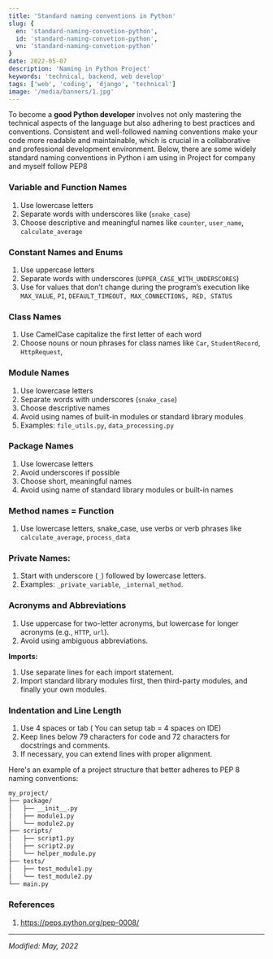 ```yaml
---
title: 'Standard naming conventions in Python'
slug: {
  en: 'standard-naming-convetion-python',
  id: 'standard-naming-convetion-python',
  vn: 'standard-naming-convetion-python'
}
date: 2022-05-07
description: 'Naming in Python Project'
keywords: 'technical, backend, web develop'
tags: ['web', 'coding', 'django', 'technical']
image: '/media/banners/1.jpg'
---
```


To become a **good Python developer** involves not only mastering the technical aspects of the language but also adhering to best practices and conventions. Consistent and well-followed naming conventions make your code more readable and maintainable, which is crucial in a collaborative and professional development environment. Below, there are some widely standard naming conventions in Python i am using in Project for company and myself follow PEP8

### Variable and Function Names

1. Use lowercase letters
2. Separate words with underscores like (`snake_case`)
3. Choose descriptive and meaningful names like `counter`, `user_name`, `calculate_average`

### Constant Names and Enums

1. Use uppercase letters
2. Separate words with underscores (`UPPER_CASE_WITH_UNDERSCORES`)
3. Use for values that don’t change during the program’s execution like `MAX_VALUE`, `PI`, `DEFAULT_TIMEOUT, MAX_CONNECTIONS, RED, STATUS`

### Class Names

1. Use CamelCase capitalize the first letter of each word
2. Choose nouns or noun phrases for class names like `Car`, `StudentRecord`, `HttpRequest`,

### Module Names

1. Use lowercase letters
2. Separate words with underscores (`snake_case`)
3. Choose descriptive names
4. Avoid using names of built-in modules or standard library modules
5. Examples: `file_utils.py`, `data_processing.py`

### Package Names

1. Use lowercase letters
2. Avoid underscores if possible
3. Choose short, meaningful names
4. Avoid using name of standard library modules or built-in names

### Method names = Function

1. Use lowercase letters, snake_case, use verbs or verb phrases like `calculate_average`, `process_data`

### Private Names:

1. Start with underscore (`_`) followed by lowercase letters.
2. Examples: `_private_variable`, `_internal_method`.

### Acronyms and Abbreviations

1. Use uppercase for two-letter acronyms, but lowercase for longer acronyms (e.g., `HTTP`, `url`).
2. Avoid using ambiguous abbreviations.

**Imports:**

1. Use separate lines for each import statement.
2. Import standard library modules first, then third-party modules, and finally your own modules.

### Indentation and Line Length

1. Use 4 spaces or tab ( You can setup tab = 4 spaces on IDE)
2. Keep lines below 79 characters for code and 72 characters for docstrings and comments.
3. If necessary, you can extend lines with proper alignment.

Here's an example of a project structure that better adheres to PEP 8 naming conventions:

```bash
my_project/
├── package/
│   ├── __init__.py
│   ├── module1.py
│   └── module2.py
├── scripts/
│   ├── script1.py
│   ├── script2.py
│   └── helper_module.py
├── tests/
│   ├── test_module1.py
│   └── test_module2.py
└── main.py
```

### References

1. https://peps.python.org/pep-0008/

---
*Modified: May, 2022*

